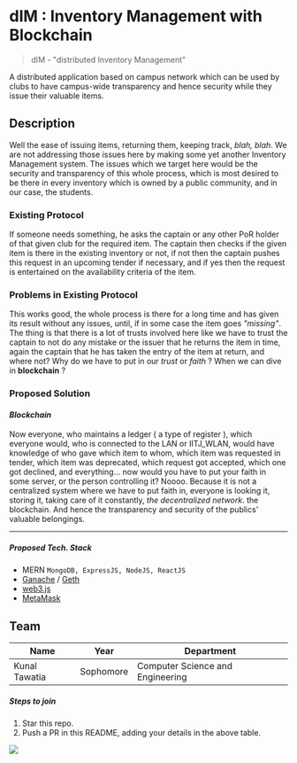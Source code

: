 # dIM : Inventory Management with Blockchain


> dIM - "distributed Inventory Management"

A distributed application based on campus network which can be used by clubs to have campus-wide transparency and hence security while they issue their valuable items.

## Description
Well the ease of issuing items, returning them, keeping track, *blah, blah*. We are not addressing those issues here by making some yet another Inventory Management system.
The issues which we target here would be the security and transparency of this whole process, which is most desired to be there in every inventory which is owned by a public community, and in our case, the students.
### Existing Protocol
If someone needs something, he asks the captain or any other PoR holder of that given club for the required item. The captain then checks if the given item is there in the existing inventory or not, if not then the captain pushes this request in an upcoming tender if necessary, and if yes then the request is entertained on the availability criteria of the item.
### Problems in Existing Protocol
This works good, the whole process is there for a long time and has given its result without any issues, until, if in some case the item goes *"missing"*. 
The thing is that there is a lot of trusts involved here like we have to trust the captain to not do any mistake or the issuer that he returns the item in time, again the captain that he has taken the entry of the item at return, and where not? Why do we have to put in our *trust* or *faith* ? When we can dive in **blockchain** ?
### Proposed Solution
#### ***Blockchain***
Now everyone, who maintains a ledger ( a type of register ), which everyone would, who is connected to the LAN or IITJ_WLAN, would have knowledge of who gave which item to whom, which item was requested in tender, which item was deprecated, which request got accepted, which one got declined, and everything... now would you have to put your faith in some server, or the person controlling it? Noooo. Because it is not a centralized system where we have to put faith in, everyone is looking it, storing it, taking care of it constantly, *the decentralized network*. the blockchain.
And hence the transparency and security of the publics' valuable belongings.
___
##### Proposed Tech. Stack
- MERN `MongoDB, ExpressJS, NodeJS, ReactJS`
- [Ganache](https://github.com/trufflesuite/ganache-cli) / [Geth](https://geth.ethereum.org/)
- [web3.js](https://web3js.readthedocs.io/en/v1.2.6/)
- [MetaMask](https://metamask.io/)

## Team

|Name|Year|Department|
|--|--|--|
|Kunal Tawatia| Sophomore|Computer Science and Engineering|

##### Steps to join

 1. Star this repo.
 2. Push a PR in this README, adding your details in the above table.

[![](https://img.shields.io/badge/Donate-Jupyter?style=for-the-badge)](https://razorpay.webug.space/kunaltawatia/dIM)